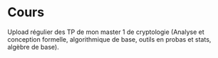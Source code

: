 # Cours

Upload régulier des TP de mon master 1 de cryptologie (Analyse et conception formelle, algorithmique de base, outils en probas et stats, algèbre de base).


